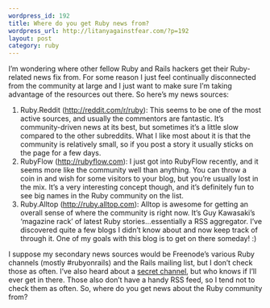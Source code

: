 ```yaml
--- 
wordpress_id: 192
title: Where do you get Ruby news from?
wordpress_url: http://litanyagainstfear.com/?p=192
layout: post
category: ruby
---
```


I’m wondering where other fellow Ruby and Rails hackers get their
Ruby-related news fix from. For some reason I just feel continually
disconnected from the community at large and I just want to make sure
I’m taking advantage of the resources out there. So here’s my news
sources:

1.  Ruby.Reddit
    (<a href="http://reddit.com/r/ruby">http://reddit.com/r/ruby</a>):
    This seems to be one of the most active sources, and usually the
    commentors are fantastic. It’s community-driven news at its best,
    but sometimes it’s a little slow compared to the other subreddits.
    What I like most about it is that the community is relatively small,
    so if you post a story it usually sticks on the page for a few days.
2.  RubyFlow (<a href="http://rubyflow.com">http://rubyflow.com</a>): I
    just got into RubyFlow recently, and it seems more like the
    community well than anything. You can throw a coin in and wish for
    some visitors to your blog, but you’re usually lost in the mix. It’s
    a very interesting concept though, and it’s definitely fun to see
    big names in the Ruby community on the list.
3.  Ruby.Alltop
    (<a href="http://ruby.alltop.com">http://ruby.alltop.com</a>):
    Alltop is awesome for getting an overall sense of where the
    community is right now. It’s Guy Kawasaki’s ‘magazine rack’ of
    latest Ruby stories…essentially a RSS aggregator. I’ve discovered
    quite a few blogs I didn’t know about and now keep track of through
    it. One of my goals with this blog is to get on there someday! :)

I suppose my secondary news sources would be Freenode’s various Ruby
channels (mostly \#rubyonrails) and the Rails mailing list, but I don’t
check those as often. I’ve also heard about a
<a href="http://caboo.se">secret channel</a>, but who knows if I’ll ever
get in there. Those also don’t have a handy RSS feed, so I tend not to
check them as often. So, where do you get news about the Ruby community
from?
